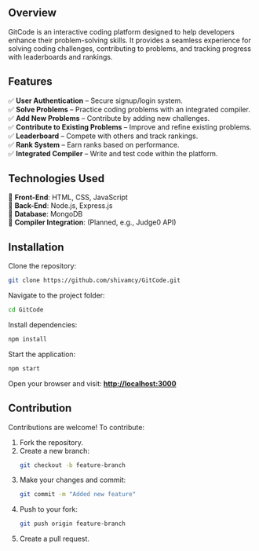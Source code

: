 

## **Overview**  
GitCode is an interactive coding platform designed to help developers enhance their problem-solving skills. It provides a seamless experience for solving coding challenges, contributing to problems, and tracking progress with leaderboards and rankings.  

## **Features**  
✅ **User Authentication** – Secure signup/login system.  
✅ **Solve Problems** – Practice coding problems with an integrated compiler.  
✅ **Add New Problems** – Contribute by adding new challenges.  
✅ **Contribute to Existing Problems** – Improve and refine existing problems.  
✅ **Leaderboard** – Compete with others and track rankings.  
✅ **Rank System** – Earn ranks based on performance.  
✅ **Integrated Compiler** – Write and test code within the platform.  

## **Technologies Used**  
🔹 **Front-End**: HTML, CSS, JavaScript  
🔹 **Back-End**: Node.js, Express.js  
🔹 **Database**: MongoDB  
🔹 **Compiler Integration**: (Planned, e.g., Judge0 API)  

## **Installation**  
Clone the repository:  
```sh
git clone https://github.com/shivamcy/GitCode.git
```  
Navigate to the project folder:  
```sh
cd GitCode
```  
Install dependencies:  
```sh
npm install
```  
Start the application:  
```sh
npm start
```  
Open your browser and visit: **[http://localhost:3000](http://localhost:3000)**  

## **Contribution**  
Contributions are welcome! To contribute:  
1. Fork the repository.  
2. Create a new branch:  
   ```sh
   git checkout -b feature-branch
   ```  
3. Make your changes and commit:  
   ```sh
   git commit -m "Added new feature"
   ```  
4. Push to your fork:  
   ```sh
   git push origin feature-branch
   ```  
5. Create a pull request.  
